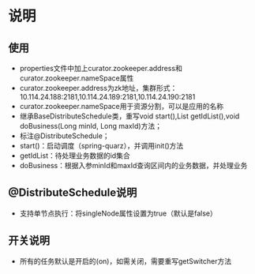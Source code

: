 # 说明
## 使用
* properties文件中加上curator.zookeeper.address和curator.zookeeper.nameSpace属性
* curator.zookeeper.address为zk地址，集群形式：10.114.24.188:2181,10.114.24.189:2181,10.114.24.190:2181
* curator.zookeeper.nameSpace用于资源分割，可以是应用的名称
* 继承BaseDistributeSchedule类，重写void start(),List<Long> getIdList(),void doBusiness(Long minId, Long maxId)方法；
* 标注@DistributeSchedule；
* start()：启动调度（spring-quarz），并调用init()方法
* getIdList：待处理业务数据的id集合
* doBusiness：根据入参minId和maxId查询区间内的业务数据，并处理业务
## @DistributeSchedule说明
* 支持单节点执行：将singleNode属性设置为true（默认是false）

## 开关说明
* 所有的任务默认是开启的(on)，如需关闭，需要重写getSwitcher方法